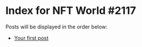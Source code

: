 # Index for NFT World #2117
Posts will be displayed in the order below:

- [Your first post](./001-first.md)

